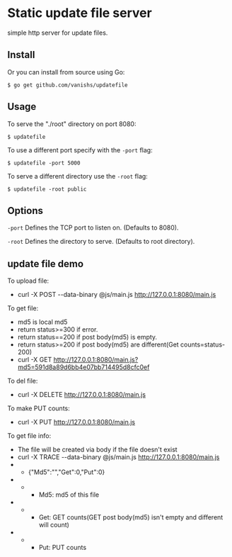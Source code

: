 # Static update file server

simple http server for update files.

## Install

Or you can install from source using Go:

    $ go get github.com/vanishs/updatefile

## Usage

To serve the "./root" directory on port 8080:

    $ updatefile

To use a different port specify with the `-port` flag:

    $ updatefile -port 5000

To serve a different directory use the `-root` flag:

    $ updatefile -root public

## Options

`-port` Defines the TCP port to listen on. (Defaults to 8080).

`-root` Defines the directory to serve. (Defaults to root directory).

## update file demo

To upload file:
- curl -X POST --data-binary @js/main.js http://127.0.0.1:8080/main.js

To get file:
- md5 is local md5
- return status>=300 if error.
- return status==200 if post body(md5) is empty.
- return status>=200 if post body(md5) are different(Get counts=status-200)
- curl -X GET http://127.0.0.1:8080/main.js?md5=591d8a89d6bb4e07bb714495d8cfc0ef

To del file:
- curl -X DELETE http://127.0.0.1:8080/main.js

To make PUT counts:
- curl -X PUT http://127.0.0.1:8080/main.js

To get file info:
- The file will be created via body if the file doesn't exist
- curl -X TRACE --data-binary @js/main.js http://127.0.0.1:8080/main.js
- - {"Md5":"","Get":0,"Put":0}
- - - Md5: md5 of this file
- - - Get: GET counts(GET post body(md5) isn't empty and different will count)
- - - Put: PUT counts
